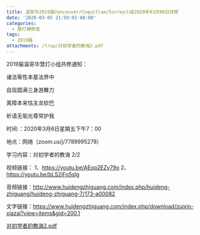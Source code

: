 ```yaml
---
title: 温哥华2019届Vancouver/Coquitlam/Surrey小组2020年03月06日共修
date: '2020-03-05 21:50:02-08:00'
categories:
  - 慧灯禅修班
tags:
  - 2019届
attachments: /f/up/对初学者的教诲2.pdf
---
```

2019届温哥华慧灯小组共修通知：

诸法等性本基法界中

自现圆满三身游舞力

离障本来怙主龙钦巴

祈请无垢光尊常护我

时间:：2020年3月6日星期五下午7：00

地点：网络（zoom.us/j/7789995278）

学习内容：对初学者的教诲 2/2

视频链接：
1、https://youtu.be/AEop2EZy79o
2、https://youtu.be/bLS2iFo5sIg

音频链接：http://www.huidengzhiguang.com/index.php/huideng-zhiguang/huideng-zhiguang-7/173-a00082

文字链接：https://www.huidengzhiguang.com/index.php/download/zuixin-xiazai?view=items&gid=200.1

[对初学者的教诲2.pdf](https://hdvblob.blob.core.windows.net/hdv/f/up/对初学者的教诲2.pdf)
